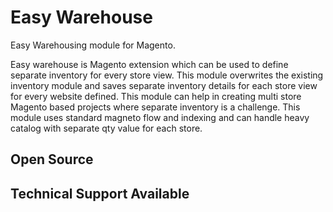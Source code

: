 # Easy Warehouse
Easy Warehousing module for Magento.

Easy warehouse is Magento extension which can be used to define separate inventory for every store view. This module overwrites the existing inventory module and saves separate inventory details for each store view for every website defined. This module can help in creating multi store Magento based projects where separate inventory is a challenge. This module uses standard magneto flow and indexing and can handle heavy catalog with separate qty value for each store.

## Open Source

## Technical Support Available
